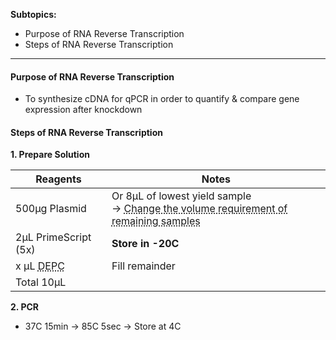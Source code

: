 **Subtopics:**
- Purpose of RNA Reverse Transcription
- Steps of RNA Reverse Transcription

---
#### **Purpose of RNA Reverse Transcription**
- To synthesize cDNA for qPCR in order to quantify & compare gene expression after knockdown

#### **Steps of RNA Reverse Transcription**
**1. Prepare Solution**

| Reagents                                        | Notes                                                                                                                                                           |
| ----------------------------------------------- | --------------------------------------------------------------------------------------------------------------------------------------------------------------- |
| 500μg Plasmid                                   | Or 8μL of lowest yield sample<br>→ <abbr Title="e.g. If 20μg/μL, all samples should be 160μg instead">Change the volume requirement of remaining samples</abbr> |
| 2μL PrimeScript (5x)                            | **Store in -20C**                                                                                                                                               |
| x μL <abbr Title="RNAse-free water">DEPC</abbr> | Fill remainder                                                                                                                                                  |
| Total 10μL                                      |                                                                                                                                                                 |

**2. PCR**
- 37C 15min → 85C 5sec → Store at 4C